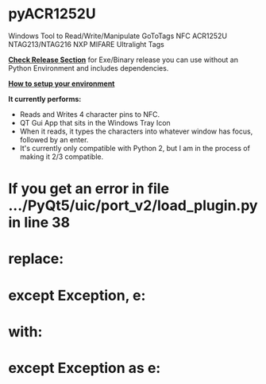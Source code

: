 # pyACR1252U
Windows Tool to Read/Write/Manipulate GoToTags NFC ACR1252U NTAG213/NTAG216 NXP MIFARE Ultralight Tags

**[Check Release Section](https://github.com/AppliedEllipsis/pyACR1252U/releases)** for Exe/Binary release you can use without an Python Environment and includes dependencies.

**[How to setup your environment](how%20to%20setup%20your%20environment.md)** 

**It currently performs:**
* Reads and Writes 4 character pins to NFC.
* QT Gui App that sits in the Windows Tray Icon
* When it reads, it types the characters into whatever window has focus, followed by an enter.
* It's currently only compatible with Python 2, but I am in the process of making it 2/3 compatible.

# If you get an error in file .../PyQt5/uic/port_v2/load_plugin.py in line 38
# replace:
#     except Exception, e:
# with:
#     except Exception as e: